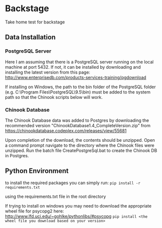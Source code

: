 # Backstage
Take home test for backstage

## Data Installation

### PostgreSQL Server
Here I am assuming that there is a PostgreSQL server running on the local machine at port 5432.
If not, it can be installed by downloading and installing the latest version from this page: <http://www.enterprisedb.com/products-services-training/pgdownload>

If installing on Windows, the path to the bin folder of the PostgreSQL folder (e.g. C:\Program Files\PostgreSQL\9.5\bin) must be added to the system path so that the Chinook scripts below will work.

### Chinook Database
The Chinook Database data was added to Postgres by downloading the recommended version "ChinookDatabase1.4_CompleteVersion.zip" from <https://chinookdatabase.codeplex.com/releases/view/55681>

Upon completion of the download, the contents should be unzipped. Open a command prompt navigate to the directory where the Chinook files were unzipped.
Run the batch file CreatePostgreSql.bat to create the Chinook DB in Postgres.

## Python Environment
to install the required packages you can simply run:
```pip install -r requirements.txt```

using the requirements.txt file in the root directory

If trying to install on windows you may need to download the appropriate wheel file for psycopg2 here: http://www.lfd.uci.edu/~gohlke/pythonlibs/#psycopg
```pip install <the wheel file you download based on your version>```



